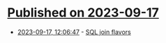 # [Published on 2023-09-17](index.md)

* [2023-09-17, 12:06:47](https://lobste.rs/s/5jpbgl/sql_join_flavors) - [SQL join flavors](https://antonz.org/sql-join/)

